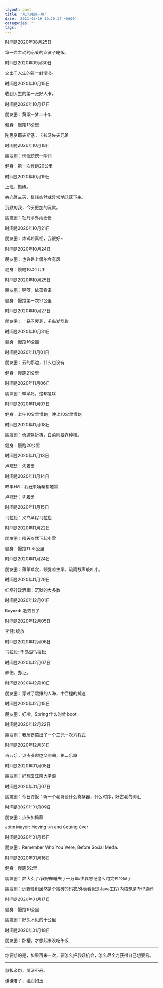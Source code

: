 ```yaml
---
layout: post
title: '从八月到一月'
date: '2021-01-19 16:30:37 +0800'
categories: ''
tags: ''
---
```


时间是2020年08月25日

第一次主动约心爱的女孩子吃饭。

时间是2020年09月30日

交出了人生的第一封情书。

时间是2020年10月15日

收到人生的第一张好人卡。

时间是2020年10月17日

朋友圈：黄粱一梦二十年

健身：慢跑13公里

陀思妥耶夫斯基：卡拉马佐夫兄弟

时间是2020年10月18日

朋友圈：恍恍惚惚一瞬间

健身：第一次慢跑20公里

时间是2020年10月19日

上班，搬砖。

失恋第三天，情绪突然就异常地低落下来。

沉默的我，今天更加的沉默。

朋友圈：牡丹亭外雨纷纷

时间是2020年10月21日

朋友圈：炸鸡翅真相，我很好~

时间是2020年10月24日

朋友圈：也许路上偶尔会有风

健身：慢跑10.24公里

时间是2020年10月25日

朋友圈：啊呀，依孤看来

健身：慢跑第一次21公里

时间是2020年10月27日

朋友圈：上马不要我，千岛湖乱跑

时间是2020年10月31日

健身：慢跑16公里

时间是2020年11月01日

朋友圈：云的那边，什么也没有

健身：慢跑21公里

时间是2020年11月06日

朋友圈：徽菜吗，这都是啥

时间是2020年11月07日

健身：上午10公里慢跑，晚上10公里慢跑

时间是2020年11月08日

朋友圈：奇迹靠祈祷，白菜则要靠种植。

健身：慢跑20公里

时间是2020年11月13日

卢冠廷：凭着爱

时间是2020年11月14日

故事FM：我在柬埔寨排地雷

卢冠廷：凭着爱

时间是2020年11月15日

马拉松：义乌半程马拉松

时间是2020年11月22日

朋友圈：晴天突然下起小雪

健身：慢跑11.75公里

时间是2020年11月24日

朋友圈：薄箪单衾，顿觉凉生早。疏雨数声敲叶小。

时间是2020年11月29日

红塔行政酒廊：沉默的大多数

时间是2020年12月01日

Beyond: 逝去日子

时间是2020年12月05日

李健: 绽放

时间是2020年12月06日

马拉松: 千岛湖马拉松

时间是2020年12月07日

养伤，办证。

时间是2020年12月10日

朋友圈：穿过了熙攘的人海，中后程的掉速

时间是2020年12月15日

朋友圈：好冷，Spring 什么时候 boot

时间是2020年12月22日

朋友圈：我居然搞出了一个三元一次方程式

时间是2020年12月31日

古典乐：贝多芬命运交响曲，第二乐章

时间是2020年01月05日

朋友圈：好想去江南大学浪

时间是2020年01月07日

朋友圈：今日蹭饭：听一个老哥谈什么寄存器，什么时序，好古老的词汇

时间是2020年01月09日

朋友圈：点头如捣蒜

John Mayer: Moving On and Getting Over

时间是2020年01月15日

朋友圈：Remember Who You Were, Before Social Media.

时间是2020年01月16日

健身：慢跑5公里

朋友圈：梦太久了/我好像睡去了一万年/快要忘记这么跑完五公里了

朋友圈：远野贵树居然是个搬砖的码农/外表看似是Java工程/内核却是PHP源码

时间是2020年01月17日

健身：慢跑10公里

朋友圈：好久不见的十公里

时间是2020年01月18日

朋友圈：卧槽，才想起来没吃午饭

- - -

你要想的是，如果再来一次，要怎么把我好机会，怎么尽全力获得自己想要的。

- - -

慧极必伤，情深不寿。

谦谦君子，温润如玉.
